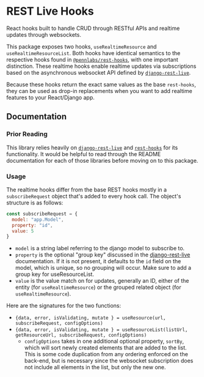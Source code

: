 # REST Live Hooks

React hooks built to handle CRUD through RESTful APIs and realtime updates through websockets.

This package exposes two hooks, `useRealtimeResource` and `useRealtimeResourceList`. Both hooks
have identical semantics to the respective hooks found
in [`@pennlabs/rest-hooks`](https://github.com/pennlabs/frontend-core/tree/master/packages/rest-hooks),
with one important distinction. These realtime hooks enable realtime updates via subscriptions
based on the asynchronous websocket API defined by [`django-rest-live`](https://github.com/pennlabs/django-rest-live).

Because these hooks return the exact same values as the base `rest-hooks`, they can be used as drop-in replacements
when you want to add realtime features to your React/Django app.

## Documentation

### Prior Reading
This library relies heavily on [`django-rest-live`](https://github.com/pennlabs/django-rest-live/blob/master/README.md#usage)
and [`rest-hooks`](https://github.com/pennlabs/frontend-core/blob/master/packages/rest-hooks/README.md#documentation)
for its functionality. It would be helpful to read through the README documentation for each of
those libraries before moving on to this package.

### Usage
The realtime hooks differ from the base REST hooks mostly in a `subscribeRequest`
object that's added to every hook call. The object's structure is as follows:

```js
const subscribeRequest = {
  model: "app.Model",
  property: "id",
  value: 5
}
```
- `model` is a string label referring to the django model to subscribe to.
- `property` is the optional "group key" discussed in the [django-rest-live](https://github.com/pennlabs/django-rest-live/blob/master/README.md#subscribe-to-groups)
documentation. If it is not present, it defaults to the `id` field on the model, which is unique,
so no grouping will occur. Make sure to add a group key for useResourceList. 
- `value` is the value match on for updates, generally an ID, either of the entity
(for `useRealtimeResource`) or the grouped related object (for `useRealtimeResource`).

Here are the signatures for the two functions:
- `{data, error, isValidating, mutate } = useResource(url, subscribeRequest, configOptions)`
- `{data, error, isValidating, mutate } = useResourceList(listUrl, getResourceUrl, subscribeRequest, configOptions)`
    - `configOptions` takes in one additional optional property, `sortBy`, which will sort newly created elements that are
    added to the list. This is some code duplication from any ordering enforced on the back-end, but is necessary
    since the websocket subscription does not include all elements in the list, but only the new one.

